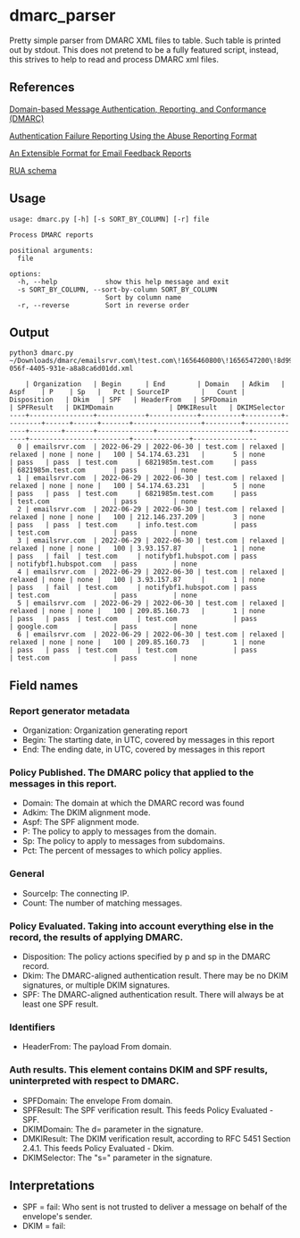# dmarc_parser
Pretty simple parser from DMARC XML files to table. Such table is printed out by stdout.
This does not pretend to be a fully featured script, instead, this strives to help to read and process DMARC xml files.

## References
[Domain-based Message Authentication, Reporting, and Conformance (DMARC)](https://datatracker.ietf.org/doc/html/rfc7489)

[Authentication Failure Reporting Using the Abuse Reporting Format](https://datatracker.ietf.org/doc/html/rfc6591)

[An Extensible Format for Email Feedback Reports](https://datatracker.ietf.org/doc/html/rfc5965)

[RUA schema](https://dmarc.org/dmarc-xml/0.1/rua.xsd)
## Usage
```
usage: dmarc.py [-h] [-s SORT_BY_COLUMN] [-r] file

Process DMARC reports

positional arguments:
  file

options:
  -h, --help            show this help message and exit
  -s SORT_BY_COLUMN, --sort-by-column SORT_BY_COLUMN
                        Sort by column name
  -r, --reverse         Sort in reverse order
```

## Output
```
python3 dmarc.py ~/Downloads/dmarc/emailsrvr.com\!test.com\!1656460800\!1656547200\!8d99163a-056f-4405-931e-a8a8ca6d01dd.xml

    | Organization   | Begin      | End        | Domain   | Adkim   | Aspf    | P    | Sp   |   Pct | SourceIP        |   Count | Disposition   | Dkim   | SPF   | HeaderFrom   | SPFDomain             | SPFResult   | DKIMDomain              | DMKIResult   | DKIMSelector
----+----------------+------------+------------+----------+---------+---------+------+------+-------+-----------------+---------+---------------+--------+-------+--------------+-----------------------+-------------+-------------------------+--------------+----------------
  0 | emailsrvr.com  | 2022-06-29 | 2022-06-30 | test.com | relaxed | relaxed | none | none |   100 | 54.174.63.231   |       5 | none          | pass   | pass  | test.com     | 6821985m.test.com     | pass        | 6821985m.test.com       | pass         | none
  1 | emailsrvr.com  | 2022-06-29 | 2022-06-30 | test.com | relaxed | relaxed | none | none |   100 | 54.174.63.231   |       5 | none          | pass   | pass  | test.com     | 6821985m.test.com     | pass        | test.com                | pass         | none
  2 | emailsrvr.com  | 2022-06-29 | 2022-06-30 | test.com | relaxed | relaxed | none | none |   100 | 212.146.237.209 |       3 | none          | pass   | pass  | test.com     | info.test.com         | pass        | test.com                | pass         | none
  3 | emailsrvr.com  | 2022-06-29 | 2022-06-30 | test.com | relaxed | relaxed | none | none |   100 | 3.93.157.87     |       1 | none          | pass   | fail  | test.com     | notifybf1.hubspot.com | pass        | notifybf1.hubspot.com   | pass         | none
  4 | emailsrvr.com  | 2022-06-29 | 2022-06-30 | test.com | relaxed | relaxed | none | none |   100 | 3.93.157.87     |       1 | none          | pass   | fail  | test.com     | notifybf1.hubspot.com | pass        | test.com                | pass         | none
  5 | emailsrvr.com  | 2022-06-29 | 2022-06-30 | test.com | relaxed | relaxed | none | none |   100 | 209.85.160.73   |       1 | none          | pass   | pass  | test.com     | test.com              | pass        | google.com              | pass         | none
  6 | emailsrvr.com  | 2022-06-29 | 2022-06-30 | test.com | relaxed | relaxed | none | none |   100 | 209.85.160.73   |       1 | none          | pass   | pass  | test.com     | test.com              | pass        | test.com                | pass         | none
```

## Field names
### Report generator metadata
* Organization: Organization generating report
* Begin: The starting date, in UTC, covered by messages in this report
* End: The ending date, in UTC, covered by messages in this report

### Policy Published. The DMARC policy that applied to the messages in this report.
* Domain: The domain at which the DMARC record was found
* Adkim: The DKIM alignment mode.
* Aspf: The SPF alignment mode.
* P: The policy to apply to messages from the domain.
* Sp: The policy to apply to messages from subdomains.
* Pct: The percent of messages to which policy applies.

### General
* SourceIp: The connecting IP.
* Count: The number of matching messages.

### Policy Evaluated. Taking into account everything else in the record, the results of applying DMARC. 
* Disposition: The policy actions specified by p and sp in the DMARC record.
* Dkim: The DMARC-aligned authentication result. There may be no DKIM signatures, or multiple DKIM signatures.
* SPF: The DMARC-aligned authentication result. There will always be at least one SPF result.

### Identifiers 
* HeaderFrom: The payload From domain.

### Auth results. This element contains DKIM and SPF results, uninterpreted with respect to DMARC.
* SPFDomain: The envelope From domain.
* SPFResult: The SPF verification result. This feeds Policy Evaluated - SPF.
* DKIMDomain: The d= parameter in the signature.
* DMKIResult: The DKIM verification result, according to RFC 5451 Section 2.4.1. This feeds Policy Evaluated - Dkim.
* DKIMSelector: The "s=" parameter in the signature.

## Interpretations
* SPF = fail: Who sent is not trusted to deliver a message on behalf of the envelope's sender.
* DKIM = fail: 
